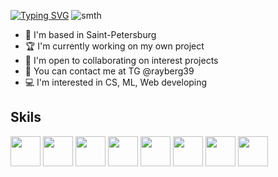 [![Typing SVG](https://readme-typing-svg.herokuapp.com?font=Fira+Code&weight=800&pause=1000&background=4FFFE900&width=435&lines=Hey%2C+I'm+Danila!;And+I'm+a+student+of+cyber+security+)](https://git.io/typing-svg)
![smth](https://user-images.githubusercontent.com/74038190/225813708-98b745f2-7d22-48cf-9150-083f1b00d6c9.gif)
- 🛟 I'm based in Saint-Petersburg
- 🏆 I'm currently working on my own project
- 🏁 I'm open to collaborating on interest projects
- 📱 You can contact me at TG @rayberg39
- 💻 I'm interested in CS, ML, Web developing 
## Skils 
<span>
  <img height="48" width="48" src="https://cdn.simpleicons.org/selenium" />
  <img height="48" width="48" src="https://cdn.simpleicons.org/python" />
  <img height="48" width="48" src="https://cdn.simpleicons.org/git"/>
  <img height="48" width="48" src="https://cdn.simpleicons.org/postgresql"/>
  <img height="48" width="48" src="https://cdn.simpleicons.org/go"/>
  <img height="48" width="48" src="https://cdn.simpleicons.org/macos/white"/>
  <img height="48" width="48" src="https://cdn.simpleicons.org/linux"/>
  <img height="48" width="48" src="https://cdn.simpleicons.org/gnubash"/>
</span>


